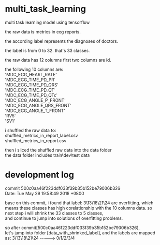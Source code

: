 # multi_task_learning

multi task learning model using tensorflow

the raw data is metrics in ecg reports.

the according label represents the diagnoses of doctors.


the label is from 0 to 32. that's 33 classes.


the raw data has 12 columns
first two columns are id.

the following 10 columns are:  
'MDC_ECG_HEART_RATE'  
'MDC_ECG_TIME_PD_PR'  
'MDC_ECG_TIME_PD_QRS'  
'MDC_ECG_TIME_PD_QT'  
'MDC_ECG_TIME_PD_QTc'  
'MDC_ECG_ANGLE_P_FRONT'  
'MDC_ECG_ANGLE_QRS_FRONT'  
'MDC_ECG_ANGLE_T_FRONT'  
'RV5'  
'SV1'  

i shuffled the raw data to:  
shuffled_metrics_in_report_label.csv  
shuffled_metrics_in_report.csv  

then i sliced the shuffled raw data into the data folder  
the data folder includes train\dev\test data


# development log

commit 500c0aa46f223ddf033f39b35b152be79006b326  
Date:   Tue May 29 19:58:49 2018 +0800  

base on this commit, i found that label: 3\13\18\21\24 are overfitting, 
which means these classes has high corelationship with the 10 columns data. 
so next step i will shrink the 33 classes to 5 classes,  
and continue to jump into solutions of overfitting problems.  

so after commit[500c0aa46f223ddf033f39b35b152be79006b326],  
let's jump into folder [data_with_shrinked_label], and the labels are mapped as:
3\13\18\21\24   ----->   0/1/2/3/4




